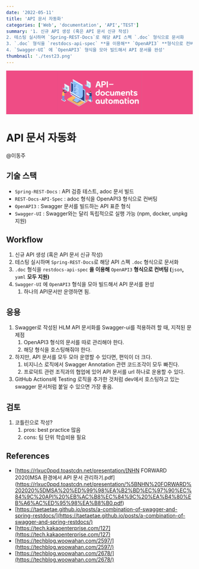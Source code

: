 ```yaml
---
date: '2022-05-11'
title: 'API 문서 자동화'
categories: ['Web', 'documentation', 'API','TEST']
summary: '1. 신규 API 생성 (혹은 API 문서 신규 작성)
2. 테스팅 실시하며 `Spring-REST-Docs`로 해당 API 스펙 `.doc` 형식으로 문서화
3. `.doc` 형식을 `restdocs-api-spec` **을 이용해** `OpenAPI3` **형식으로 컨버팅 (**`json`**,** `yaml` **모두 지원)**
4. `Swagger-UI` 에 `OpenAPI3` 형식을 모아 빌드해서 API 문서를 완성'
thumbnail: './test23.png'
---
```

![](2222.png)
# API 문서 자동화

@이동주 

## 기술 스택

- `Spring-REST-Docs` : API 검증 테스트, adoc 문서 빌드
- `REST-Docs-API-Spec` : adoc 형식을 OpenAPI3 형식으로 컨버팅
- `OpenAPI3` : Swagger 문서를 빌드하는 API 표준 형식
- `Swagger-UI` : Swagger와는 달리 독립적으로 실행 가능 (npm, docker, unpkg 지원)

## Workflow

1. 신규 API 생성 (혹은 API 문서 신규 작성)
2. 테스팅 실시하며 `Spring-REST-Docs`로 해당 API 스펙 `.doc` 형식으로 문서화
3. `.doc` 형식을 `restdocs-api-spec` **을 이용해** `OpenAPI3` **형식으로 컨버팅 (**`json`**,** `yaml` **모두 지원)**
4. `Swagger-UI` 에 `OpenAPI3` 형식을 모아 빌드해서 API 문서를 완성
    1. 하나의 API문서만 운영하면 됨.

## 응용

1. Swagger로 작성된 HLM API 문서화를 Swagger-ui를 적용하려 할 때, 지적된 문제점
    1. OpenAPI3 형식의 문서를 따로 관리해야 한다.
    2. 해당 형식을 호스팅해줘야 한다.
2. 하지만, API 문서를 모두 모아 운영할 수 있다면, 편익이 더 크다.
    1. 비지니스 로직에서 Swagger Annotation 관련 코드조각이 모두 빠진다.
    2. 프로덕트 관련 조직과의 협업에 있어 API 문서를 url 하나로 운용할 수 있다.
3. GitHub Actions에 Testing 로직을 추가한 것처럼 dev에서 호스팅하고 있는 swagger 문서처럼 붙일 수 있으면 가장 좋음.

## 검토

1. 코틀린으로 작성?
    1. pros: best practice 많음
    2. cons: 팀 단위 학습비용 필요

## References

- [https://rlxuc0ppd.toastcdn.net/presentation/[NHN FORWARD 2020]MSA 환경에서 API 문서 관리하기.pdf](https://rlxuc0ppd.toastcdn.net/presentation/%5BNHN%20FORWARD%202020%5DMSA%20%ED%99%98%EA%B2%BD%EC%97%90%EC%84%9C%20API%20%EB%AC%B8%EC%84%9C%20%EA%B4%80%EB%A6%AC%ED%95%98%EA%B8%B0.pdf)
- [https://taetaetae.github.io/posts/a-combination-of-swagger-and-spring-restdocs/](https://taetaetae.github.io/posts/a-combination-of-swagger-and-spring-restdocs/)
- [https://tech.kakaoenterprise.com/127](https://tech.kakaoenterprise.com/127)
- [https://techblog.woowahan.com/2597/](https://techblog.woowahan.com/2597/)
- [https://techblog.woowahan.com/2678/](https://techblog.woowahan.com/2678/)